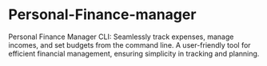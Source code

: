 # Personal-Finance-manager
Personal Finance Manager CLI: Seamlessly track expenses, manage incomes, and set budgets from the command line. A user-friendly tool for efficient financial management, ensuring simplicity in tracking and planning.
